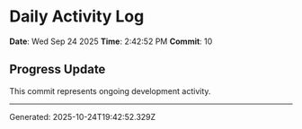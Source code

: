 # Daily Activity Log

**Date**: Wed Sep 24 2025
**Time**: 2:42:52 PM
**Commit**: 10

## Progress Update

This commit represents ongoing development activity.

---
Generated: 2025-10-24T19:42:52.329Z
